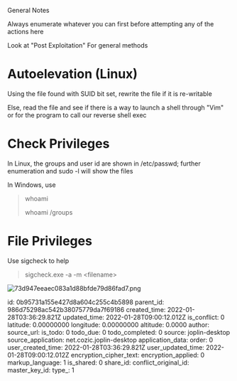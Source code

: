 General Notes

Always enumerate whatever you can first before attempting any of the actions here

Look at "Post Exploitation" For general methods

# Autoelevation (Linux)

Using the file found with SUID bit set, rewrite the file if it is re-writable

Else, read the file and see if there is a way to launch a shell through "Vim" or for the program to call our reverse shell exec

# Check Privileges 

In Linux, the groups and user id are shown in /etc/passwd; further enumeration and sudo -l will show the files

In Windows, use 

> whoami
> 
> whoami /groups

# File Privileges

Use sigcheck to help

> sigcheck.exe -a -m &lt;filename&gt;

![73d947eeaec083a1d88bfde79d86fad7.png](:/9fd215f4b8314d3b91f97dafada1232b)

id: 0b95731a155e427d8a604c255c4b5898
parent_id: 986d75298ac542b38075779da7f69186
created_time: 2022-01-28T03:36:29.821Z
updated_time: 2022-01-28T09:00:12.012Z
is_conflict: 0
latitude: 0.00000000
longitude: 0.00000000
altitude: 0.0000
author: 
source_url: 
is_todo: 0
todo_due: 0
todo_completed: 0
source: joplin-desktop
source_application: net.cozic.joplin-desktop
application_data: 
order: 0
user_created_time: 2022-01-28T03:36:29.821Z
user_updated_time: 2022-01-28T09:00:12.012Z
encryption_cipher_text: 
encryption_applied: 0
markup_language: 1
is_shared: 0
share_id: 
conflict_original_id: 
master_key_id: 
type_: 1
